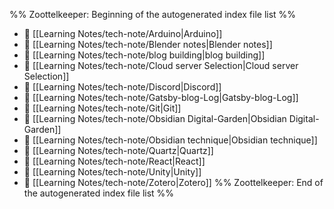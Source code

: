 %% Zoottelkeeper: Beginning of the autogenerated index file list  %%
- 📄 [[Learning Notes/tech-note/Arduino|Arduino]]
- 📄 [[Learning Notes/tech-note/Blender notes|Blender notes]]
- 📄 [[Learning Notes/tech-note/blog building|blog building]]
- 📄 [[Learning Notes/tech-note/Cloud server Selection|Cloud server Selection]]
- 📄 [[Learning Notes/tech-note/Discord|Discord]]
- 📄 [[Learning Notes/tech-note/Gatsby-blog-Log|Gatsby-blog-Log]]
- 📄 [[Learning Notes/tech-note/Git|Git]]
- 📄 [[Learning Notes/tech-note/Obsidian Digital-Garden|Obsidian Digital-Garden]]
- 📄 [[Learning Notes/tech-note/Obsidian technique|Obsidian technique]]
- 📄 [[Learning Notes/tech-note/Quartz|Quartz]]
- 📄 [[Learning Notes/tech-note/React|React]]
- 📄 [[Learning Notes/tech-note/Unity|Unity]]
- 📄 [[Learning Notes/tech-note/Zotero|Zotero]]
%% Zoottelkeeper: End of the autogenerated index file list  %%
